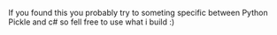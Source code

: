 If you found this you probably try to someting specific between Python Pickle and c# so fell free to use what i build :)
